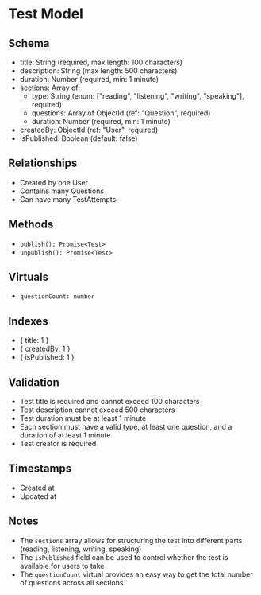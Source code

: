 # Test Model

## Schema

- title: String (required, max length: 100 characters)
- description: String (max length: 500 characters)
- duration: Number (required, min: 1 minute)
- sections: Array of:
  - type: String (enum: ["reading", "listening", "writing", "speaking"], required)
  - questions: Array of ObjectId (ref: "Question", required)
  - duration: Number (required, min: 1 minute)
- createdBy: ObjectId (ref: "User", required)
- isPublished: Boolean (default: false)

## Relationships

- Created by one User
- Contains many Questions
- Can have many TestAttempts

## Methods

- `publish(): Promise<Test>`
- `unpublish(): Promise<Test>`

## Virtuals

- `questionCount: number`

## Indexes

- { title: 1 }
- { createdBy: 1 }
- { isPublished: 1 }

## Validation

- Test title is required and cannot exceed 100 characters
- Test description cannot exceed 500 characters
- Test duration must be at least 1 minute
- Each section must have a valid type, at least one question, and a duration of at least 1 minute
- Test creator is required

## Timestamps

- Created at
- Updated at

## Notes

- The `sections` array allows for structuring the test into different parts (reading, listening, writing, speaking)
- The `isPublished` field can be used to control whether the test is available for users to take
- The `questionCount` virtual provides an easy way to get the total number of questions across all sections
